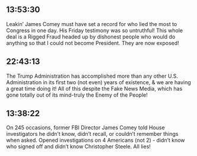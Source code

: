 ## 13:53:30
Leakin’ James Comey must have set a record for who lied the most to Congress in one day. His Friday testimony was so untruthful! This whole deal is a Rigged Fraud headed up by dishonest people who would do anything so that I could not become President. They are now exposed!
## 22:43:13
The Trump Administration has accomplished more than any other U.S. Administration in its first two (not even) years of existence, &amp; we are having a great time doing it! All of this despite the Fake News Media, which has gone totally out of its mind-truly the Enemy of the People!
## 13:38:22
On 245  occasions, former FBI Director James Comey told House investigators he didn’t know, didn’t recall, or couldn’t remember things when asked. Opened investigations on 4 Americans (not 2) - didn’t know who signed off and didn’t know Christopher Steele. All lies!
